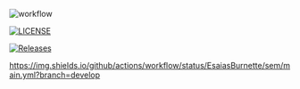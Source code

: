 ![workflow](https://github.com/EsaiasBurnette/sem/actions/workflows/main.yml/badge.svg)

[![LICENSE](https://img.shields.io/github/license/EsaiasBurnette/sem.svg?style=flat-square)](https://github.com/<github-username>/sem/blob/master/LICENSE)

[![Releases](https://img.shields.io/github/release/EsaiasBurnette/sem/all.svg?style=flat-square)](https://github.com/<github-username>/sem/releases)

https://img.shields.io/github/actions/workflow/status/EsaiasBurnette/sem/main.yml?branch=develop

